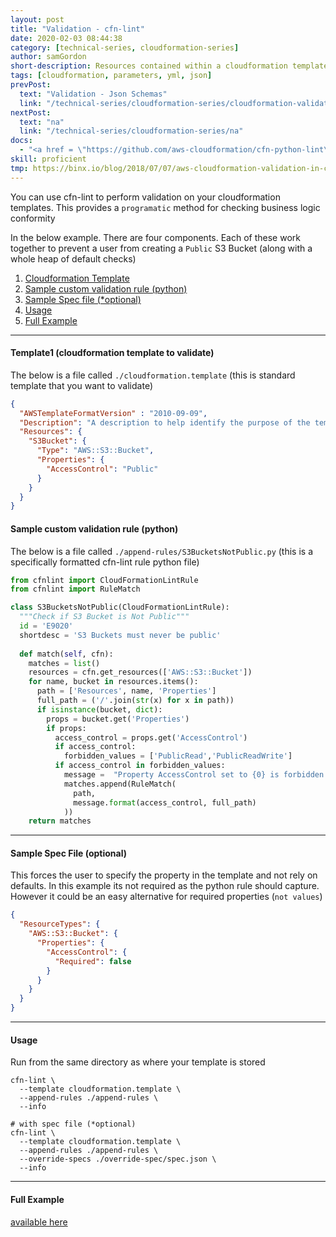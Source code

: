 ```yaml
---
layout: post
title: "Validation - cfn-lint"
date: 2020-02-03 08:44:38
category: [technical-series, cloudformation-series]
author: samGordon
short-description: Resources contained within a cloudformation template/stack
tags: [cloudformation, parameters, yml, json]
prevPost:
  text: "Validation - Json Schemas"
  link: "/technical-series/cloudformation-series/cloudformation-validation-json-schema"
nextPost:
  text: "na"
  link: "/technical-series/cloudformation-series/na"
docs:
  - "<a href = \"https://github.com/aws-cloudformation/cfn-python-lint\">Github project for cfn-lint</a>"
skill: proficient
tmp: https://binx.io/blog/2018/07/07/aws-cloudformation-validation-in-cicd-pipelines/
---
```


You can use cfn-lint to perform validation on your cloudformation templates. This provides a `programatic` method for checking business logic conformity

In the below example. There are four components. Each of these work together to prevent a user from creating a `Public` S3 Bucket (along with a whole heap of default checks)

1. [Cloudformation Template](#cloudformation)
2. [Sample custom validation rule (python)](#python-rule)
3. [Sample Spec file (*optional)](#cfn-sample-spec-file)
4. [Usage](#usage)
5. [Full Example](#full)

---

<a name = "cloudformation"></a>
#### Template1 (cloudformation template to validate)

The below is a file called `./cloudformation.template`
(this is standard template that you want to validate)

```json
{
  "AWSTemplateFormatVersion" : "2010-09-09",
  "Description": "A description to help identify the purpose of the template",
  "Resources": {
    "S3Bucket": {
      "Type": "AWS::S3::Bucket",
      "Properties": {
        "AccessControl": "Public"
      }
    }
  }
}
```

<a name = "python-rule"></a>
#### Sample custom validation rule (python)

The below is a file called `./append-rules/S3BucketsNotPublic.py`
(this is a specifically formatted cfn-lint rule python file)

```python
from cfnlint import CloudFormationLintRule
from cfnlint import RuleMatch

class S3BucketsNotPublic(CloudFormationLintRule):
  """Check if S3 Bucket is Not Public"""
  id = 'E9020'
  shortdesc = 'S3 Buckets must never be public'
  
  def match(self, cfn):
    matches = list()
    resources = cfn.get_resources(['AWS::S3::Bucket'])
    for name, bucket in resources.items():
      path = ['Resources', name, 'Properties']
      full_path = ('/'.join(str(x) for x in path))
      if isinstance(bucket, dict):
        props = bucket.get('Properties')
        if props:
          access_control = props.get('AccessControl')
          if access_control:
            forbidden_values = ['PublicRead','PublicReadWrite']
          if access_control in forbidden_values:
            message =  "Property AccessControl set to {0} is forbidden in {1}"
            matches.append(RuleMatch(
              path,
              message.format(access_control, full_path)
            ))
    return matches
```

---

<a name = "cfn-sample-spec-file"></a>
#### Sample Spec File (optional)

This forces the user to specify the property in the template and not rely on defaults.
In this example its not required as the python rule should capture. However it could be an easy alternative for required properties (`not values`)

```json
{
  "ResourceTypes": {
    "AWS::S3::Bucket": {
      "Properties": {
        "AccessControl": {
          "Required": false
        }
      }
    }
  }
}

```

---

<a name = "usage"></a>
#### Usage

Run from the same directory as where your template is stored

```shell
cfn-lint \
  --template cloudformation.template \
  --append-rules ./append-rules \
  --info

# with spec file (*optional)
cfn-lint \
  --template cloudformation.template \
  --append-rules ./append-rules \
  --override-specs ./override-spec/spec.json \
  --info
```

---

<a name = "full-example"></a>
#### Full Example

<a href = "{{ site.github_url }}/examples/technical-series/cloudformation-series/cloudformation-validate-cfn-lint">available here</a>
